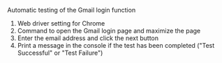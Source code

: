 
Automatic testing of the Gmail login function

1. Web driver setting for Chrome
2. Command to open the Gmail login page and maximize the page
3. Enter the email address and click the next button
4. Print a message in the console if the test has been completed ("Test Successful" or "Test Failure")